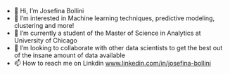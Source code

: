 - 👋 Hi, I’m Josefina Bollini
- 👀 I’m interested in Machine learning techniques, predictive modeling, clustering and more!
- 🌱 I’m currently a student of the Master of Science in Analytics at University of Chicago
- 💞️ I’m looking to collaborate with other data scientists to get the best out of the insane amount of data available 
- 📫 How to reach me on Linkdin www.linkedin.com/in/josefina-bollini

<!---
Jbollini-204/Jbollini-204 is a ✨ special ✨ repository because its `README.md` (this file) appears on your GitHub profile.
You can click the Preview link to take a look at your changes.
--->

